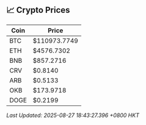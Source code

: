 ## 📈 Crypto Prices

| Coin | Price |
| ---- | ----- |
| BTC | $110973.7749 |
| ETH | $4576.7302 |
| BNB | $857.2716 |
| CRV | $0.8140 |
| ARB | $0.5133 |
| OKB | $173.9718 |
| DOGE | $0.2199 |

_Last Updated: 2025-08-27 18:43:27.396 +0800 HKT_